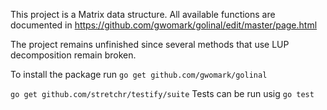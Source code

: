 
This project is a Matrix data structure. 
All available functions are documented in https://github.com/gwomark/golinal/edit/master/page.html

The project remains unfinished since several methods that use LUP decomposition remain broken. 

 To install the package run 
 `go get github.com/gwomark/golinal` 
 
 `go get github.com/stretchr/testify/suite`
 Tests can be run usig `go test`




